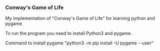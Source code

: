 ### Conway's Game of Life

My implementation of "Conway's Game of Life" for learning python and pygame

To run the program you need to install Python3 and pygame.

Command to install pygame "python3 -m pip install -U pygame --user"
